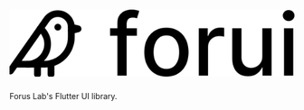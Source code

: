 <a href="https://forui.dev/">
  <h1 style="text-align: center;">
    <picture>
      <source media="(prefers-color-scheme: dark)" srcset="docs/public/dark_logo.svg">
      <img alt="Forui" src="docs/public/light_logo.svg">
    </picture>
  </h1>
</a>

Forus Lab's Flutter UI library.
